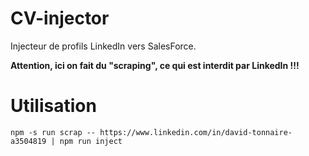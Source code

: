 # CV-injector

Injecteur de profils LinkedIn vers SalesForce.

**Attention, ici on fait du "scraping", ce qui est interdit par LinkedIn !!!**

# Utilisation

```
npm -s run scrap -- https://www.linkedin.com/in/david-tonnaire-a3504819 | npm run inject
```
